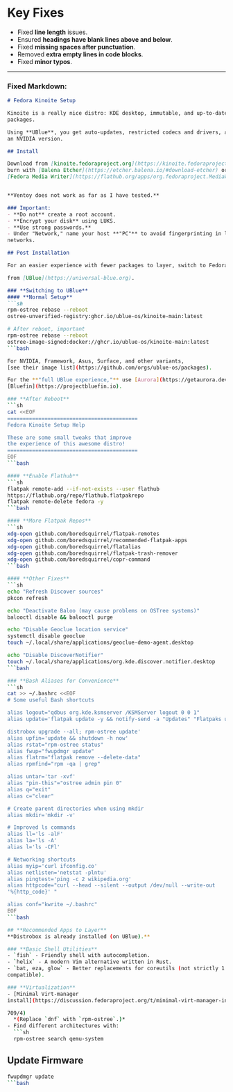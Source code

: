 # **Key Fixes**
- Fixed **line length** issues.
- Ensured **headings have blank lines above and below**.
- Fixed **missing spaces after punctuation**.
- Removed **extra empty lines in code blocks**.
- Fixed **minor typos**.

---

### **Fixed Markdown:**
```markdown
# Fedora Kinoite Setup

Kinoite is a really nice distro: KDE desktop, immutable, and up-to-date Fedora
packages.

Using **UBlue**, you get auto-updates, restricted codecs and drivers, and even
an NVIDIA version.

## Install

Download from [kinoite.fedoraproject.org](https://kinoite.fedoraproject.org),
burn with [Balena Etcher](https://etcher.balena.io/#download-etcher) or
[Fedora Media Writer](https://flathub.org/apps/org.fedoraproject.MediaWriter).


**Ventoy does not work as far as I have tested.**

### Important:
- **Do not** create a root account.
- **Encrypt your disk** using LUKS.
- **Use strong passwords.**
- Under "Network," name your host **"PC"** to avoid fingerprinting in local
networks.

## Post Installation

For an easier experience with fewer packages to layer, switch to Fedora Kinoite

from [UBlue](https://universal-blue.org).

### **Switching to UBlue**
#### **Normal Setup**
```sh
rpm-ostree rebase --reboot
ostree-unverified-registry:ghcr.io/ublue-os/kinoite-main:latest

# After reboot, important
rpm-ostree rebase --reboot
ostree-image-signed:docker://ghcr.io/ublue-os/kinoite-main:latest
```bash

For NVIDIA, Framework, Asus, Surface, and other variants,
[see their image list](https://github.com/orgs/ublue-os/packages).

For the **"full UBlue experience,"** use [Aurora](https://getaurora.dev) or
[Bluefin](https://projectbluefin.io).

### **After Reboot**
```sh
cat <<EOF
==========================================
Fedora Kinoite Setup Help

These are some small tweaks that improve
the experience of this awesome distro!
==========================================
EOF
```bash

#### **Enable Flathub**
```sh
flatpak remote-add --if-not-exists --user flathub
https://flathub.org/repo/flathub.flatpakrepo
flatpak remote-delete fedora -y
```bash

#### **More Flatpak Repos**
```sh
xdg-open github.com/boredsquirrel/flatpak-remotes
xdg-open github.com/boredsquirrel/recommended-flatpak-apps
xdg-open github.com/boredsquirrel/flatalias
xdg-open github.com/boredsquirrel/flatpak-trash-remover
xdg-open github.com/boredsquirrel/copr-command
```bash

#### **Other Fixes**
```sh
echo "Refresh Discover sources"
pkcon refresh

echo "Deactivate Baloo (may cause problems on OSTree systems)"
balooctl disable && balooctl purge

echo "Disable Geoclue location service"
systemctl disable geoclue
touch ~/.local/share/applications/geoclue-demo-agent.desktop

echo "Disable DiscoverNotifier"
touch ~/.local/share/applications/org.kde.discover.notifier.desktop
```bash

### **Bash Aliases for Convenience**
```sh
cat >> ~/.bashrc <<EOF
# Some useful Bash shortcuts

alias logout="qdbus org.kde.ksmserver /KSMServer logout 0 0 1"
alias update='flatpak update -y && notify-send -a "Updates" "Flatpaks updated";

distrobox upgrade --all; rpm-ostree update'
alias upfin='update && shutdown -h now'
alias rstat="rpm-ostree status"
alias fwup="fwupdmgr update"
alias flatrm="flatpak remove --delete-data"
alias rpmfind="rpm -qa | grep"

alias untar='tar -xvf'
alias "pin-this"="ostree admin pin 0"
alias q="exit"
alias c="clear"

# Create parent directories when using mkdir
alias mkdir='mkdir -v'

# Improved ls commands
alias ll='ls -alF'
alias la='ls -A'
alias l='ls -CFl'

# Networking shortcuts
alias myip='curl ifconfig.co'
alias netlisten='netstat -plntu'
alias pingtest='ping -c 2 wikipedia.org'
alias httpcode="curl --head --silent --output /dev/null --write-out
'%{http_code}' "

alias conf="kwrite ~/.bashrc"
EOF
```bash

## **Recommended Apps to Layer**
**Distrobox is already installed (on UBlue).**

### **Basic Shell Utilities**
- `fish` - Friendly shell with autocompletion.
- `helix` - A modern Vim alternative written in Rust.
- `bat, eza, glow` - Better replacements for coreutils (not strictly 1:1
compatible).

### **Virtualization**
- [Minimal Virt-manager
install](https://discussion.fedoraproject.org/t/minimal-virt-manager-install/119

709/4)
  *(Replace `dnf` with `rpm-ostree`.)*
- Find different architectures with:
  ```sh
  rpm-ostree search qemu-system
  ```

## **Update Firmware**
```sh
fwupdmgr update
```bash